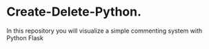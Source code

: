 # Create-Delete-Python.

In this repository you will visualize a simple commenting system with Python Flask
